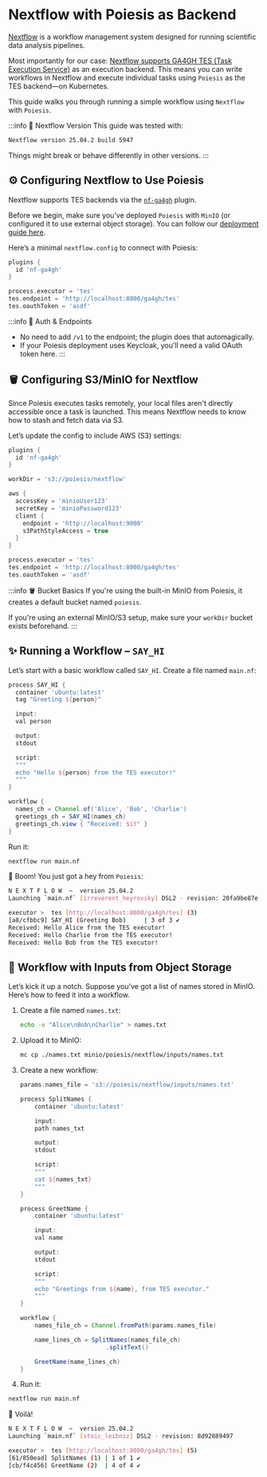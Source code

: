 # Nextflow with Poiesis as Backend

[Nextflow](https://www.nextflow.io/) is a workflow management system designed
for running scientific data analysis pipelines.

Most importantly for our case:
[Nextflow supports GA4GH TES (Task Execution Service)](https://github.com/nextflow-io/nf-ga4gh)
as an execution backend. This means you can write workflows in Nextflow and
execute individual tasks using `Poiesis` as the TES backend—on Kubernetes.

This guide walks you through running a simple workflow using `Nextflow` with
`Poiesis`.

:::info 🧬 Nextflow Version
This guide was tested with:

```bash
Nextflow version 25.04.2 build 5947
```

Things might break or behave differently in other versions.
:::

## ⚙️ Configuring Nextflow to Use Poiesis

Nextflow supports TES backends via the
[`nf-ga4gh`](https://github.com/nextflow-io/nf-ga4gh) plugin.

Before we begin, make sure you’ve deployed `Poiesis` with `MinIO` (or configured
it to use external object storage). You can follow our [deployment guide here](../deploy/deploying-poiesis.md#step-2-add-object-storage-minio).

Here’s a minimal `nextflow.config` to connect with Poiesis:

```groovy
plugins {
  id 'nf-ga4gh'
}

process.executor = 'tes'
tes.endpoint = 'http://localhost:8000/ga4gh/tes'
tes.oauthToken = 'asdf'
```

:::info 🔐 Auth & Endpoints

- No need to add `/v1` to the endpoint; the plugin does that automagically.
- If your Poiesis deployment uses Keycloak, you’ll need a valid OAuth token here.
:::

## 🪣 Configuring S3/MinIO for Nextflow

Since Poiesis executes tasks remotely, your local files aren't directly
accessible once a task is launched. This means Nextflow needs to know how to
stash and fetch data via S3.

Let’s update the config to include AWS (S3) settings:

```groovy
plugins {
  id 'nf-ga4gh'
}

workDir = 's3://poiesis/nextflow'

aws {
  accessKey = 'minioUser123'
  secretKey = 'minioPassword123'
  client {
    endpoint = 'http://localhost:9000'
    s3PathStyleAccess = true
  }
}

process.executor = 'tes'
tes.endpoint = 'http://localhost:8000/ga4gh/tes'
tes.oauthToken = 'asdf'
```

:::info 🪣 Bucket Basics
If you're using the built-in MinIO from Poiesis, it creates a default bucket
named `poiesis`.

If you're using an external MinIO/S3 setup, make sure your `workDir` bucket
exists beforehand.
:::

## ✨ Running a Workflow – `SAY_HI`

Let’s start with a basic workflow called `SAY_HI`. Create a file named `main.nf`:

```groovy
process SAY_HI {
  container 'ubuntu:latest'
  tag "Greeting ${person}"

  input:
  val person

  output:
  stdout

  script:
  """
  echo "Hello ${person} from the TES executor!"
  """
}

workflow {
  names_ch = Channel.of('Alice', 'Bob', 'Charlie')
  greetings_ch = SAY_HI(names_ch)
  greetings_ch.view { "Received: $it" }
}
```

Run it:

```bash
nextflow run main.nf
```

🎉 Boom! You just got a hey from `Poiesis`:

```bash
N E X T F L O W  ~  version 25.04.2
Launching `main.nf` [irreverent_heyrovsky] DSL2 - revision: 20fa9be87e

executor >  tes [http://localhost:8000/ga4gh/tes] (3)
[a8/cfbbc9] SAY_HI (Greeting Bob)     | 3 of 3 ✔
Received: Hello Alice from the TES executor!
Received: Hello Charlie from the TES executor!
Received: Hello Bob from the TES executor!
```

## 📂 Workflow with Inputs from Object Storage

Let’s kick it up a notch. Suppose you’ve got a list of names stored in MinIO.
Here’s how to feed it into a workflow.

1. Create a file named `names.txt`:

    ```bash
    echo -e "Alice\nBob\nCharlie" > names.txt
    ```

2. Upload it to MinIO:

    ```bash
    mc cp ./names.txt minio/poiesis/nextflow/inputs/names.txt
    ```

3. Create a new workflow:

    ```groovy
    params.names_file = 's3://poiesis/nextflow/inputs/names.txt'

    process SplitNames {
        container 'ubuntu:latest'

        input:
        path names_txt

        output:
        stdout

        script:
        """
        cat ${names_txt}
        """
    }

    process GreetName {
        container 'ubuntu:latest'

        input:
        val name

        output:
        stdout

        script:
        """
        echo "Greetings from ${name}, from TES executor."
        """
    }

    workflow {
        names_file_ch = Channel.fromPath(params.names_file)

        name_lines_ch = SplitNames(names_file_ch)
                            .splitText()

        GreetName(name_lines_ch)
    }
    ```

4. Run it:

```bash
nextflow run main.nf
```

🎊 Voilà!

```bash
N E X T F L O W  ~  version 25.04.2
Launching `main.nf` [stoic_leibniz] DSL2 - revision: 8d92889497

executor >  tes [http://localhost:8000/ga4gh/tes] (5)
[61/850ead] SplitNames (1) | 1 of 1 ✔
[cb/f4c456] GreetName (2)  | 4 of 4 ✔
```
